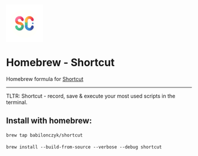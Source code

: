 <img src='./logo.png' style='display: block; width: 100px; height: 100px; border-radious: 10%; margin: 0 0 10px 0 '>

# Homebrew - Shortcut

Homebrew formula for [Shortcut](https://github.com/babilonczyk/shortcut)

---

TLTR: Shortcut - record, save & execute your most used scripts in the terminal.

## Install with homebrew:

```console
brew tap babilonczyk/shortcut

brew install --build-from-source --verbose --debug shortcut
```
